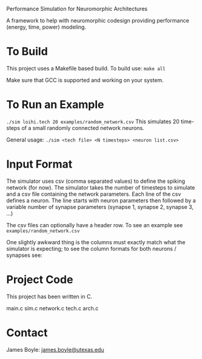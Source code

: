 Performance Simulation for Neuromorphic Architectures

A framework to help with neuromorphic codesign providing performance (energy,
time, power) modeling.

# To Build
This project uses a Makefile based build.  To build use:
`make all`

Make sure that GCC is supported and working on your system.

# To Run an Example
`./sim loihi.tech 20 examples/random_network.csv`
This simulates 20 time-steps of a small randomly connected network neurons.

General usage:
`./sim <tech file> <N timesteps> <neuron list.csv>`

# Input Format
The simulator uses csv (comma separated values) to define the
spiking network (for now).  The simulator takes the number of timesteps to
simulate and a csv file containing the network parameters.  Each line of the
csv defines a neuron.  The line starts with neuron parameters then followed by a
variable number of synapse parameters (synapse 1, synapse 2, synapse 3, ...)

The csv files can optionally have a header row.  To see an example see
`examples/random_network.csv` 

One slightly awkward thing is the columns must exactly match what the simulator
is expecting; to see the column formats for both neurons / synapses see:

# Project Code
This project has been written in C.

main.c
sim.c
network.c
tech.c
arch.c

# Contact
James Boyle: james.boyle@utexas.edu
